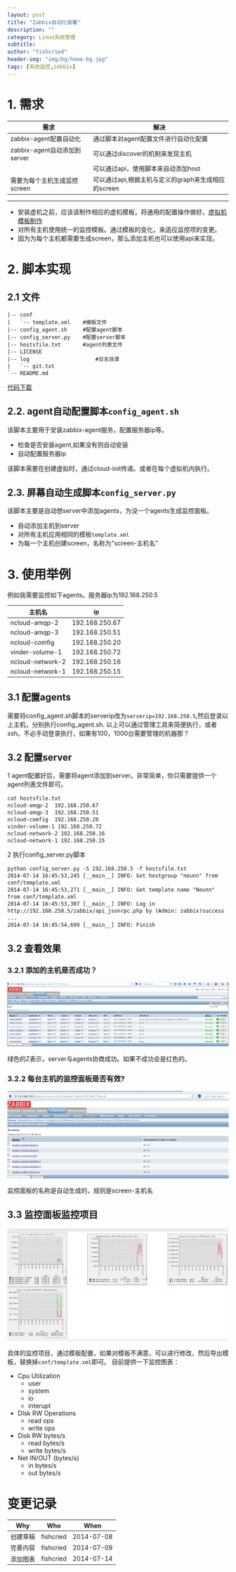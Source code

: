 ```yaml
---
layout: post
title: "Zabbix自动化部署"
description: ""
category: Linux系统管理
subtitle:
author: "fishcried"
header-img: "img/bg/home-bg.jpg"
tags: [系统监控,zabbix]
---
```


# 1. 需求

|需求|解决|
|----|----|
|zabbix-agent配置自动化| 通过脚本对agent配置文件进行自动化配置|
|zabbix-agent自动添加到server| 可以通过discover的机制来发现主机|
|							 |可以通过api，使用脚本来自动添加host|
|需要为每个主机生成监控screen|可以通过api,根据主机与定义的graph来生成相应的screen|

---

- 安装虚机之前，应该该制作相应的虚机模板，将通用的配置操作做好。[虚拟机模板制作](/云计算/2014/07/14/虚拟机镜像制作/ "虚拟机镜像制作")
- 对所有主机使用统一的监控模板。通过模板的变化，来适应监控项的变更。
- 因为为每个主机都需要生成screen，那么添加主机也可以使用api来实现。

# 2. 脚本实现

## 2.1 文件
	
	|-- conf
	|   `-- template.xml	#模板文件
	|-- config_agent.sh		#配置agent脚本
	|-- config_server.py	#配置server脚本
	|-- hostsfile.txt 		#agent列表文件
	|-- LICENSE
	|-- log				      	#日志目录
	|   `-- git.txt
	`-- README.md

[代码下载](https://github.com/fishcried/auto_deploy_zabbix)

## 2.2. agent自动配置脚本`config_agent.sh`

该脚本主要用于安装zabbix-agent服务，配置服务器ip等。

- 检查是否安装agent,如果没有则自动安装
- 自动配置服务器ip

该脚本需要在创建虚拟时，通过cloud-init传递。或者在每个虚拟机内执行。

## 2.3. 屏幕自动生成脚本`config_server.py`

该脚本主要是自动想server中添加agents，为没一个agents生成监控面板。

- 自动添加主机到server
- 对所有主机应用相同的模板`template.xml`
- 为每一个主机创建screen，名称为"screen-主机名"

# 3. 使用举例

例如我需要监控如下agents。服务器ip为192.168.250.5

|主机名| ip|
|---|---|
|ncloud-amqp-2 | 192.168.250.67|
|ncloud-amqp-3 | 192.168.250.51|
|ncloud-comfig | 192.168.250.20|
|vinder-volume-1| 192.168.250.72|
|ncloud-network-2 |192.168.250.16|
|ncloud-network-1 |192.168.250.15|

## 3.1 配置agents

需要将config_agent.sh脚本的serverip改为`serverip=192.168.250.5`,然后登录以上主机，分别执行config_agent.sh. 以上可以通过管理工具来简便执行，或者ssh。不必手动登录执行，如果有100，1000台需要管理的机器那？

## 3.2 配置server

1 agent配置好后，需要将agent添加到server。非常简单，你只需要提供一个agent列表文件即可。

	cat hostsfile.txt
	ncloud-amqp-2  192.168.250.67
	ncloud-amqp-3  192.168.250.51
	ncloud-comfig  192.168.250.20
	vinder-volume-1 192.168.250.72
	ncloud-network-2 192.168.250.16
	ncloud-network-1 192.168.250.15

2 执行config_server.py脚本

	python config_server.py -S 192.168.250.5 -f hostsfile.txt
	2014-07-14 16:45:53,245 [__main__] INFO: Get hostgroup "neunn" from conf/template.xml
	2014-07-14 16:45:53,271 [__main__] INFO: Get template name "Neunn" from conf/template.xml
	2014-07-14 16:45:53,307 [__main__] INFO: Log in http://192.168.250.5/zabbix/api_jsonrpc.php by (Admin: zabbix)success
	...
	2014-07-14 16:45:54,699 [__main__] INFO: Finish

## 3.2 查看效果

###  3.2.1 添加的主机是否成功？

![添加的主机](/img/hosts.png)

绿色的Z表示，server与agents协商成功。如果不成功会是红色的。

### 3.2.2 每台主机的监控面板是否有效?

![添加的监控面板](/img/screens.png)

监控面板的名称是自动生成的，规则是screen-主机名

## 3.3 监控面板监控项目

![查看一个面板](/img/items.png)

具体的监控项目，通过模板配置，如果对模板不满意，可以进行修改，然后导出模板，替换掉`conf/template.xml`即可。
目前提供一下监控图表：

- Cpu Utilization
	- user
	- system
	- io
	- interupt
- DIsk RW Operations
	- read ops
	- write ops
- Disk RW bytes/s
	- read bytes/s
	- write bytes/s
- Net IN/OUT (bytes/s)
	- in bytes/s
	- out bytes/s

# 变更记录

|Why | Who | When |
|----|-----|------|
|创建草稿|fishcried| 2014-07-08|
|完善内容|fishcried| 2014-07-09|
|添加图表|fishcried| 2014-07-14|
